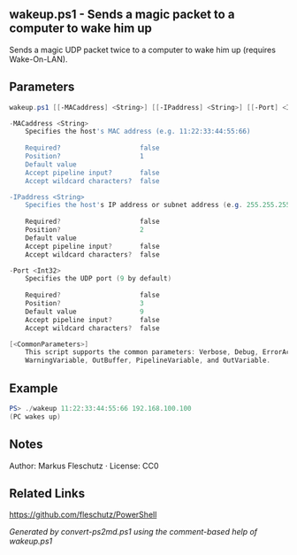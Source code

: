 ## wakeup.ps1 - Sends a magic packet to a computer to wake him up

Sends a magic UDP packet twice to a computer to wake him up (requires Wake-On-LAN).

## Parameters
```powershell
wakeup.ps1 [[-MACaddress] <String>] [[-IPaddress] <String>] [[-Port] <Int32>] [<CommonParameters>]

-MACaddress <String>
    Specifies the host's MAC address (e.g. 11:22:33:44:55:66)
    
    Required?                    false
    Position?                    1
    Default value                
    Accept pipeline input?       false
    Accept wildcard characters?  false

-IPaddress <String>
    Specifies the host's IP address or subnet address (e.g. 255.255.255.255)
    
    Required?                    false
    Position?                    2
    Default value                
    Accept pipeline input?       false
    Accept wildcard characters?  false

-Port <Int32>
    Specifies the UDP port (9 by default)
    
    Required?                    false
    Position?                    3
    Default value                9
    Accept pipeline input?       false
    Accept wildcard characters?  false

[<CommonParameters>]
    This script supports the common parameters: Verbose, Debug, ErrorAction, ErrorVariable, WarningAction, 
    WarningVariable, OutBuffer, PipelineVariable, and OutVariable.
```

## Example
```powershell
PS> ./wakeup 11:22:33:44:55:66 192.168.100.100
(PC wakes up)

```

## Notes
Author: Markus Fleschutz · License: CC0

## Related Links
https://github.com/fleschutz/PowerShell

*Generated by convert-ps2md.ps1 using the comment-based help of wakeup.ps1*
